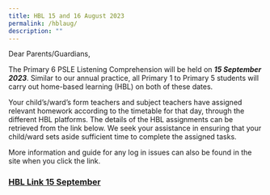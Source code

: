 ```yaml
---
title: HBL 15 and 16 August 2023
permalink: /hblaug/
description: ""
---
```

Dear Parents/Guardians, 

The Primary 6 PSLE Listening Comprehension will be held on ***15 September 2023***. Similar to our annual practice, all Primary 1 to Primary 5 students will carry out home-based learning (HBL) on both of these dates.

Your child’s/ward’s form teachers and subject teachers have assigned relevant homework according to the timetable for that day, through the different HBL platforms. The details of the HBL assignments can be retrieved from the link below. We seek your assistance in ensuring that your child/ward sets aside sufficient time to complete the assigned tasks.

More information and guide for any log in issues can also be found in the site when you click the link. 

### [HBL Link 15 September](https://sites.google.com/moe.edu.sg/kcsfhbl/home)